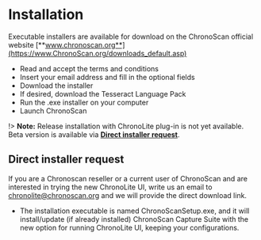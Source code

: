# Installation

Executable installers are available for download on the ChronoScan official website [**www.chronoscan.org**](https://www.ChronoScan.org/downloads_default.asp)

* Read and accept the terms and conditions
* Insert your email address and fill in the optional fields
* Download the installer
* If desired, download the Tesseract Language Pack
* Run the .exe installer on your computer
* Launch ChronoScan

!> **Note:** Release installation with ChronoLite plug-in is not yet available. Beta version is available via [**Direct installer request**](#direct-installer-request).

## Direct installer request

If you are a Chronoscan reseller or a current user of ChronoScan and are interested in trying the new ChronoLite UI, write us an email to [chronolite@chronoscan.org](mailto:chronolite@chronoscan.org?subject=[Reseller%20ChronoLite%20installation%20exe%20request]) and we will provide the direct download link.

* The installation executable is named ChronoScanSetup.exe, and it will install/update (if already installed) ChronoScan Capture Suite with the new option for running ChronoLite UI, keeping your configurations.

